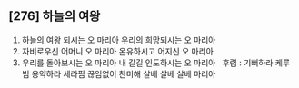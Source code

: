 ## [276] 하늘의 여왕

1) 하늘의 여왕 되시는 오 마리아 우리의 희망되시는 오 마리아  
2) 자비로우신 어머니 오 마리아 온유하시고 어지신 오 마리아  
3) 우리를 돌아보시는 오 마리아 내 갈길 인도하시는 오 마리아  
후렴 : 기뻐하라 케루빔 용약하라 세라핌 끊임없이 찬미해 살베 살베 살베 마리아
